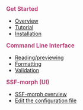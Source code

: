 <span style="color:#B94378;font-size:1.1em"> **Get Started** </span>
- [Overview](README)
- [Tutorial](tutorial)
- [Installation](install)


<span style="color:#B94378;font-size:1.1em"> **Command Line Interface** </span>
- [Reading/previewing](CLI_read)
- [Formatting](CLI_format)
- [Validation](CLI_validate)


<span style="color:#B94378;font-size:1.1em"> **SSF-morph (UI)** </span>
- [SSF-morph overview](UI_format)
- [Edit the configuration file](edit_config)

